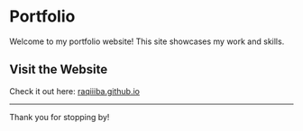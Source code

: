 # Portfolio

Welcome to my portfolio website! This site showcases my work and skills.

## Visit the Website

Check it out here: [raqiiiba.github.io](https://raqiiiba.github.io)

---

Thank you for stopping by!
